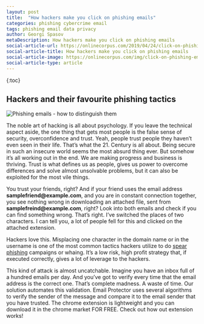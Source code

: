 ```yaml
---
layout: post
title:  "How hackers make you click on phishing emails"
categories: phishing cybercrime email
tags: phishing email data privacy
author: Georgi Spasov
metaDescription: How hackers make you click on phishing emails
social-article-url: https://onlinecorpus.com/2019/04/24/click-on-phishing-emails
social-article-title: How hackers make you click on phishing emails
social-article-image: https://onlinecorpus.com/img/click-on-phishing-emails.jpg
social-article-type: article
---
```

{:toc}
<h2 itemprop="articleSection" class="h2-heading">Hackers and their favourite phishing tactics</h2>  
<p></p>

<div class="row">
    <div class="col-md-12">
        <span itemprop='image' itemscope itemtype='http://schema.org/ImageObject' id="business-image">
            <img class="img-fluid" itemprop="url" src="https://onlinecorpus.com/img/click-on-phishing-emails.jpg" alt="Phishing emails - how to distinguish them">
        </span>
    </div>
</div>

The noble art of hacking is all about psychology. If you leave the technical aspect aside, the one thing that gets most people is the false sense of security, overconfidence and trust. Yeah, people trust people they haven’t even seen in their life. That’s what the 21. Century is all about.
Being secure in such an insecure world seems the most absurd thing ever.
But somehow it’s all working out in the end. We are making progress and business is thriving.
Trust is what defines us as people, gives us power to overcome differences and solve almost unsolvable problems, but it can also be exploited for the most vile things. 




<span itemprop="articleBody">
You trust your friends, right? And if your friend uses the email address <b>samplefriend@example.com</b>, and you are in constant connection together, you see nothing wrong in downloading an attached file, sent from <b>samplefreind@example.com</b>, right?
Look into both emails and check if you can find something wrong.
That’s right. I’ve switched the places of two characters. I can tell you, a lot of people fell for this and clicked on the attached extension.

Hackers love this. Misplacing one character in the domain name or in the username is one of the most common tactics hackers utilize to do <a title="Spear phishing" href="https://onlinecorpus.com/2019/04/23/spear-phishing-attacks/">spear phishing</a> campaigns or whaing.
It’s a low risk, high profit strategy that, if executed correctly, gives a lot of leverage to the hackers.

This kind of attack is almost uncatchable. Imagine you have an inbox full of a hundred emails per day. And you’ve got to verify every time that the email address is the correct one. That’s complete madness. A waste of time.
Our solution automates this validation. Email Protector uses several algorithms to verify the sender of the message and compare it to the email sender that you have trusted. The chrome extension is lightweight and you can download it in the chrome market FOR FREE.
Check out how out extension works!